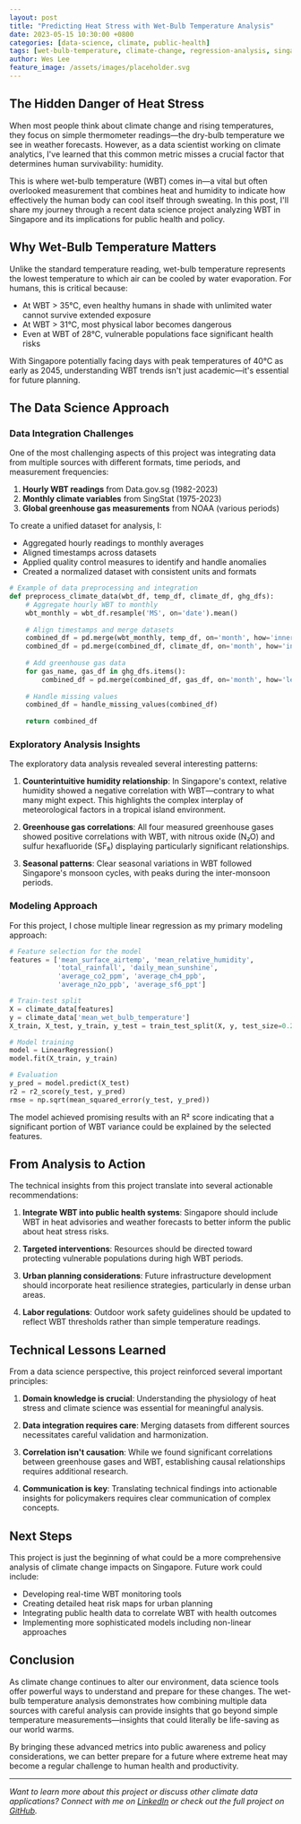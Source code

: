 ```yaml
---
layout: post
title: "Predicting Heat Stress with Wet-Bulb Temperature Analysis"
date: 2023-05-15 10:30:00 +0800
categories: [data-science, climate, public-health]
tags: [wet-bulb-temperature, climate-change, regression-analysis, singapore]
author: Wes Lee
feature_image: /assets/images/placeholder.svg
---
```


## The Hidden Danger of Heat Stress

When most people think about climate change and rising temperatures, they focus on simple thermometer readings—the dry-bulb temperature we see in weather forecasts. However, as a data scientist working on climate analytics, I've learned that this common metric misses a crucial factor that determines human survivability: humidity.

This is where wet-bulb temperature (WBT) comes in—a vital but often overlooked measurement that combines heat and humidity to indicate how effectively the human body can cool itself through sweating. In this post, I'll share my journey through a recent data science project analyzing WBT in Singapore and its implications for public health and policy.

## Why Wet-Bulb Temperature Matters

Unlike the standard temperature reading, wet-bulb temperature represents the lowest temperature to which air can be cooled by water evaporation. For humans, this is critical because:

- At WBT > 35°C, even healthy humans in shade with unlimited water cannot survive extended exposure
- At WBT > 31°C, most physical labor becomes dangerous
- Even at WBT of 28°C, vulnerable populations face significant health risks

With Singapore potentially facing days with peak temperatures of 40°C as early as 2045, understanding WBT trends isn't just academic—it's essential for future planning.

## The Data Science Approach

### Data Integration Challenges

One of the most challenging aspects of this project was integrating data from multiple sources with different formats, time periods, and measurement frequencies:

1. **Hourly WBT readings** from Data.gov.sg (1982-2023)
2. **Monthly climate variables** from SingStat (1975-2023)
3. **Global greenhouse gas measurements** from NOAA (various periods)

To create a unified dataset for analysis, I:

- Aggregated hourly readings to monthly averages
- Aligned timestamps across datasets
- Applied quality control measures to identify and handle anomalies
- Created a normalized dataset with consistent units and formats

```python
# Example of data preprocessing and integration
def preprocess_climate_data(wbt_df, temp_df, climate_df, ghg_dfs):
    # Aggregate hourly WBT to monthly
    wbt_monthly = wbt_df.resample('MS', on='date').mean()
    
    # Align timestamps and merge datasets
    combined_df = pd.merge(wbt_monthly, temp_df, on='month', how='inner')
    combined_df = pd.merge(combined_df, climate_df, on='month', how='inner')
    
    # Add greenhouse gas data
    for gas_name, gas_df in ghg_dfs.items():
        combined_df = pd.merge(combined_df, gas_df, on='month', how='left')
    
    # Handle missing values
    combined_df = handle_missing_values(combined_df)
    
    return combined_df
```

### Exploratory Analysis Insights

The exploratory data analysis revealed several interesting patterns:

1. **Counterintuitive humidity relationship**: In Singapore's context, relative humidity showed a negative correlation with WBT—contrary to what many might expect. This highlights the complex interplay of meteorological factors in a tropical island environment.

2. **Greenhouse gas correlations**: All four measured greenhouse gases showed positive correlations with WBT, with nitrous oxide (N₂O) and sulfur hexafluoride (SF₆) displaying particularly significant relationships.

3. **Seasonal patterns**: Clear seasonal variations in WBT followed Singapore's monsoon cycles, with peaks during the inter-monsoon periods.

### Modeling Approach

For this project, I chose multiple linear regression as my primary modeling approach:

```python
# Feature selection for the model
features = ['mean_surface_airtemp', 'mean_relative_humidity', 
            'total_rainfall', 'daily_mean_sunshine',
            'average_co2_ppm', 'average_ch4_ppb', 
            'average_n2o_ppb', 'average_sf6_ppt']

# Train-test split
X = climate_data[features]
y = climate_data['mean_wet_bulb_temperature']
X_train, X_test, y_train, y_test = train_test_split(X, y, test_size=0.2, random_state=42)

# Model training
model = LinearRegression()
model.fit(X_train, y_train)

# Evaluation
y_pred = model.predict(X_test)
r2 = r2_score(y_test, y_pred)
rmse = np.sqrt(mean_squared_error(y_test, y_pred))
```

The model achieved promising results with an R² score indicating that a significant portion of WBT variance could be explained by the selected features.

## From Analysis to Action

The technical insights from this project translate into several actionable recommendations:

1. **Integrate WBT into public health systems**: Singapore should include WBT in heat advisories and weather forecasts to better inform the public about heat stress risks.

2. **Targeted interventions**: Resources should be directed toward protecting vulnerable populations during high WBT periods.

3. **Urban planning considerations**: Future infrastructure development should incorporate heat resilience strategies, particularly in dense urban areas.

4. **Labor regulations**: Outdoor work safety guidelines should be updated to reflect WBT thresholds rather than simple temperature readings.

## Technical Lessons Learned

From a data science perspective, this project reinforced several important principles:

1. **Domain knowledge is crucial**: Understanding the physiology of heat stress and climate science was essential for meaningful analysis.

2. **Data integration requires care**: Merging datasets from different sources necessitates careful validation and harmonization.

3. **Correlation isn't causation**: While we found significant correlations between greenhouse gases and WBT, establishing causal relationships requires additional research.

4. **Communication is key**: Translating technical findings into actionable insights for policymakers requires clear communication of complex concepts.

## Next Steps

This project is just the beginning of what could be a more comprehensive analysis of climate change impacts on Singapore. Future work could include:

- Developing real-time WBT monitoring tools
- Creating detailed heat risk maps for urban planning
- Integrating public health data to correlate WBT with health outcomes
- Implementing more sophisticated models including non-linear approaches

## Conclusion

As climate change continues to alter our environment, data science tools offer powerful ways to understand and prepare for these changes. The wet-bulb temperature analysis demonstrates how combining multiple data sources with careful analysis can provide insights that go beyond simple temperature measurements—insights that could literally be life-saving as our world warms.

By bringing these advanced metrics into public awareness and policy considerations, we can better prepare for a future where extreme heat may become a regular challenge to human health and productivity.

---

*Want to learn more about this project or discuss other climate data applications? Connect with me on [LinkedIn](https://www.linkedin.com/in/wes-lee/) or check out the full project on [GitHub](https://github.com/Adredes-weslee/wet-bulb-temperature-analysis).*
